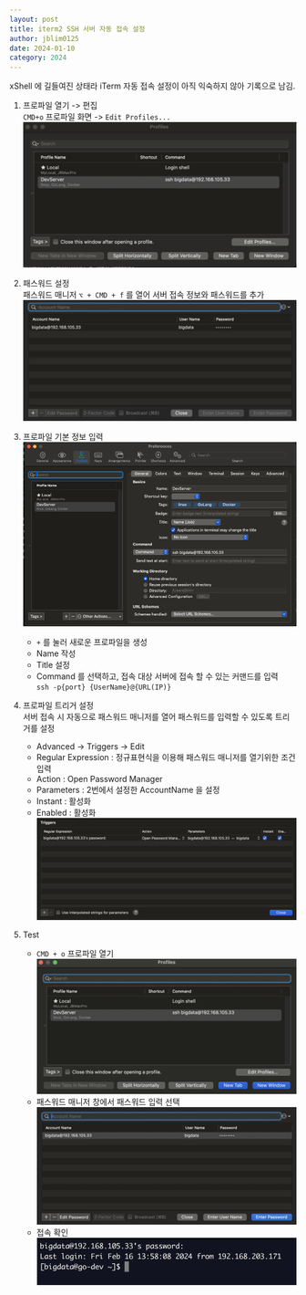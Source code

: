 ```yaml
---
layout: post
title: iterm2 SSH 서버 자동 접속 설정
author: jblim0125
date: 2024-01-10
category: 2024
---
```


xShell 에 길들여진 상태라 iTerm 자동 접속 설정이 아직 익숙하지 않아 기록으로 남김.  

1. 프로파일 열기 -> 편집  
   `CMD+o` 프로파일 화면 -> `Edit Profiles...`   
   ![프로파일](./images/iterm-auto-login/2024-02-16-14-06-05.png)  

2. 패스워드 설정  
   패스워드 매니저 `⌥ + CMD + f` 를 열어 서버 접속 정보와 패스워드를 추가  
   ![패스워드매니저](./images/iterm-auto-login/2024-02-16-14-13-49.png)
   
3. 프로파일 기본 정보 입력  
   ![프로파일설정](./images/iterm-auto-login/2024-02-16-14-07-31.png)
   - `+` 를 눌러 새로운 프로파일을 생성   
   - Name 작성   
   - Title 설정  
   - Command 를 선택하고, 접속 대상 서버에 접속 할 수 있는 커맨드를 입력  
     `ssh -p{port} {UserName}@{URL(IP)}` 
4. 프로파일 트리거 설정   
   서버 접속 시 자동으로 패스워드 매니저를 열어 패스워드를 입력할 수 있도록 트리거를 설정  
   - Advanced -> Triggers -> Edit
   - Regular Expression : 정규표현식을 이용해 패스워드 매니저를 열기위한 조건 입력  
   - Action : Open Password Manager
   - Parameters : 2번에서 설정한 AccountName 을 설정  
   - Instant : 활성화  
   - Enabled : 활성화  
   ![](./images/iterm-auto-login/2024-02-16-14-18-53.png)

5. Test
   - `CMD + o` 프로파일 열기  
   ![](./images/iterm-auto-login/2024-02-16-14-22-40.png)
   - 패스워드 매니저 창에서 패스워드 입력 선택  
   ![](./images/iterm-auto-login/2024-02-16-14-23-37.png)
   - 접속 확인  
   ![](./images/iterm-auto-login/2024-02-16-14-24-24.png)

